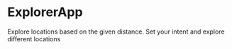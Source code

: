 # ExplorerApp
Explore locations based on the given distance. Set your intent and explore different locations
